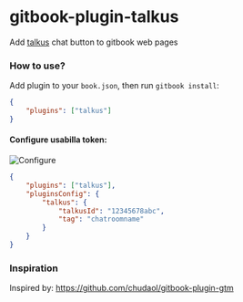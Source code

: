 # gitbook-plugin-talkus
Add [talkus](https://talkus.io) chat button to gitbook web pages

### How to use?

Add plugin to your `book.json`, then run `gitbook install`:

```json
{
    "plugins": ["talkus"]
}
```

#### Configure usabilla token:

![Configure](usabilla.png)

```json
{
    "plugins": ["talkus"],
    "pluginsConfig": {
        "talkus": {
            "talkusId": "12345678abc",
            "tag": "chatroomname"
        }
    }
}
```

### Inspiration
Inspired by: https://github.com/chudaol/gitbook-plugin-gtm
